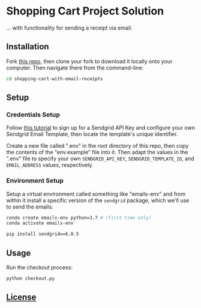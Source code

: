 # Shopping Cart Project Solution

... with functionality for sending a receipt via email.

## Installation

Fork [this repo](https://github.com/s2t2/shopping-cart-with-email-receipts), then clone your fork to download it locally onto your computer. Then navigate there from the command-line:

```sh
cd shopping-cart-with-email-receipts
```

## Setup

### Credentials Setup

Follow [this tutorial](https://github.com/prof-rossetti/nyu-info-2335-201905/blob/master/notes/python/packages/sendgrid.md) to sign up for a Sendgrid API Key and configure your own Sendgrid Email Template, then locate the template's unique identifier.

Create a new file called ".env" in the root directory of this repo, then copy the contents of the "env.example" file into it. Then adapt the values in the ".env" file to specify your own `SENDGRID_API_KEY`,
`SENDGRID_TEMPLATE_ID`, and `EMAIL_ADDRESS` values, respectively.

### Environment Setup

Setup a virtual environment called something like "emails-env" and from within it install a specific version of the `sendgrid` package, which we'll use to send the emails:

```sh
conda create emails-env python=3.7 # (first time only)
conda activate emails-env

pip install sendgrid==6.0.5
```

## Usage

Run the checkout process:

```sh
python checkout.py
```

## [License](/LICENSE.md)
